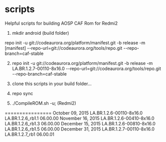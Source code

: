 scripts
===============

Helpful scripts for building AOSP CAF Rom for Redmi2

1. mkdir android (build folder)
 
repo init -u git://codeaurora.org/platform/manifest.git -b release -m [manifest] --repo-url=git://codeaurora.org/tools/repo.git --repo-branch=caf-stable

2. repo init -u git://codeaurora.org/platform/manifest.git -b release -m LA.BR.1.2.7-00110-8x16.0 --repo-url=git://codeaurora.org/tools/repo.git --repo-branch=caf-stable

3. clone this scripts in your build folder...

4. repo sync

5. ./CompileROM.sh -u; (Redmi2)
	
================
October  09, 2015 	 LA.BR.1.2.6-00110-8x16.0    LA.BR.1.2.6_rb1.1   06.00.00
November 16, 2015 	 LA.BR.1.2.6-00410-8x16.0    LA.BR.1.2.6_rb1.3   06.00.00
December 15, 2015 	 LA.BR.1.2.6-00810-8x16.0    LA.BR.1.2.6_rb1.5   06.00.00
December 31, 2015 	 LA.BR.1.2.7-00110-8x16.0 	 LA.BR.1.2.7_rb1     06.00.01